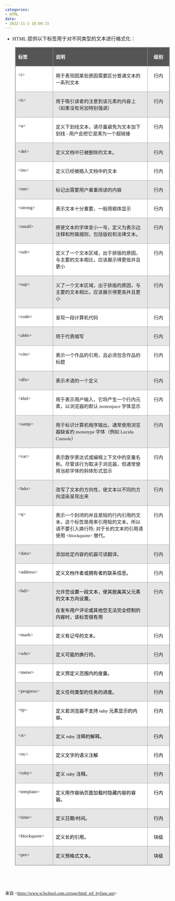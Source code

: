 ```yaml
---
categories:
- HTML
date:
- 2022-11-3 10:00:15
---
```


<ul style="list-style-type:disc">
    <li><span style="font-size:12.0pt"><span style="font-family:&quot;Comic Sans MS&quot;">HTML </span></span><span
            style="font-size:12.0pt"><span
                style="font-family:&quot;Microsoft YaHei UI&quot;">提供以下标签用于对不同类型的文本进行格式化：</span></span></li>
</ul>
<table cellspacing="0" summary=""
    style="border-collapse:collapse; border-color:#a3a3a3; border-style:solid; border-width:1px; margin-left:32px; "
    class=" cke_show_border">
    <tbody>
        <tr>
            <td
                style="background-color:#555555; border-bottom:1px solid #a3a3a3; border-left:1px solid #a3a3a3; border-right:1px solid #a3a3a3; border-top:1px solid #a3a3a3; vertical-align:top; width:1.2562in">
                <p><span style="font-size:11.5pt"><span style="font-family:&quot;Microsoft YaHei UI&quot;"><span
                                style="color:white"><strong>标签</strong></span></span></span></p>
            </td>
            <td
                style="background-color:#555555; border-bottom:1px solid #a3a3a3; border-left:1px solid #a3a3a3; border-right:1px solid #a3a3a3; border-top:1px solid #a3a3a3; vertical-align:top; width:4.6354in">
                <p><span style="font-size:11.5pt"><span style="font-family:&quot;Microsoft YaHei UI&quot;"><span
                                style="color:white"><strong>说明</strong></span></span></span></p>
            </td>
            <td
                style="background-color:#555555; border-bottom:1px solid #a3a3a3; border-left:1px solid #a3a3a3; border-right:1px solid #a3a3a3; border-top:1px solid #a3a3a3; vertical-align:top; width:.875in">
                <p style="text-align:center"><span style="font-size:11.5pt"><span style="font-family:SimSun"><span
                                style="color:white"><strong>级别</strong></span></span></span></p>
            </td>
        </tr>
        <tr>
            <td
                style="background-color:white; border-bottom:1px solid #a3a3a3; border-left:1px solid #a3a3a3; border-right:1px solid #a3a3a3; border-top:1px solid #a3a3a3; vertical-align:top; width:1.2562in">
                <p><span style="font-size:11.5pt"><span
                            style="font-family:&quot;Comic Sans MS&quot;">&lt;i&gt;</span></span></p>
            </td>
            <td
                style="background-color:white; border-bottom:1px solid #a3a3a3; border-left:1px solid #a3a3a3; border-right:1px solid #a3a3a3; border-top:1px solid #a3a3a3; vertical-align:top; width:4.6354in">
                <p><span style="font-size:11.5pt"><span
                            style="font-family:&quot;Microsoft YaHei UI&quot;">用于表现因某些原因需要区分普通文本的一系列文本</span></span>
                </p>
            </td>
            <td
                style="background-color:white; border-bottom:1px solid #a3a3a3; border-left:1px solid #a3a3a3; border-right:1px solid #a3a3a3; border-top:1px solid #a3a3a3; vertical-align:top; width:.875in">
                <p style="text-align:center"><span style="font-size:11.5pt"><span
                            style="font-family:&quot;Microsoft YaHei UI&quot;">行内</span></span></p>
            </td>
        </tr>
        <tr>
            <td
                style="background-color:#e7e6e6; border-bottom:1px solid #a3a3a3; border-left:1px solid #a3a3a3; border-right:1px solid #a3a3a3; border-top:1px solid #a3a3a3; vertical-align:top; width:1.2562in">
                <p><span style="font-size:11.5pt"><span
                            style="font-family:&quot;Comic Sans MS&quot;">&lt;b&gt;</span></span></p>
            </td>
            <td
                style="background-color:#e7e6e6; border-bottom:1px solid #a3a3a3; border-left:1px solid #a3a3a3; border-right:1px solid #a3a3a3; border-top:1px solid #a3a3a3; vertical-align:top; width:4.6354in">
                <p><span style="font-size:11.5pt"><span
                            style="font-family:&quot;Microsoft YaHei UI&quot;">用于吸引读者的注意到该元素的内容上（如果没有另加特别强调）</span></span>
                </p>
            </td>
            <td
                style="background-color:#e7e6e6; border-bottom:1px solid #a3a3a3; border-left:1px solid #a3a3a3; border-right:1px solid #a3a3a3; border-top:1px solid #a3a3a3; vertical-align:top; width:.875in">
                <p style="text-align:center"><span style="font-size:11.5pt"><span
                            style="font-family:&quot;Microsoft YaHei UI&quot;">行内</span></span></p>
            </td>
        </tr>
        <tr>
            <td
                style="background-color:white; border-bottom:1px solid #a3a3a3; border-left:1px solid #a3a3a3; border-right:1px solid #a3a3a3; border-top:1px solid #a3a3a3; vertical-align:top; width:1.2562in">
                <p><span style="font-size:11.5pt"><span
                            style="font-family:&quot;Comic Sans MS&quot;">&lt;u&gt;</span></span></p>
            </td>
            <td
                style="background-color:white; border-bottom:1px solid #a3a3a3; border-left:1px solid #a3a3a3; border-right:1px solid #a3a3a3; border-top:1px solid #a3a3a3; vertical-align:top; width:4.6354in">
                <p><span style="font-size:11.5pt"><span
                            style="font-family:&quot;Microsoft YaHei UI&quot;">定义下划线文本，请尽量避免为文本加下划线</span><span
                            style="font-family:&quot;Comic Sans MS&quot;"> - </span><span
                            style="font-family:&quot;Microsoft YaHei UI&quot;">用户会把它混淆为一个超链接</span></span></p>
            </td>
            <td
                style="background-color:white; border-bottom:1px solid #a3a3a3; border-left:1px solid #a3a3a3; border-right:1px solid #a3a3a3; border-top:1px solid #a3a3a3; vertical-align:top; width:.875in">
                <p style="text-align:center"><span style="font-size:11.5pt"><span
                            style="font-family:&quot;Microsoft YaHei UI&quot;">行内</span></span></p>
            </td>
        </tr>
        <tr>
            <td
                style="background-color:#e7e6e6; border-bottom:1px solid #a3a3a3; border-left:1px solid #a3a3a3; border-right:1px solid #a3a3a3; border-top:1px solid #a3a3a3; vertical-align:top; width:1.2562in">
                <p><span style="font-size:11.5pt"><span
                            style="font-family:&quot;Comic Sans MS&quot;">&lt;del&gt;</span></span></p>
            </td>
            <td
                style="background-color:#e7e6e6; border-bottom:1px solid #a3a3a3; border-left:1px solid #a3a3a3; border-right:1px solid #a3a3a3; border-top:1px solid #a3a3a3; vertical-align:top; width:4.6354in">
                <p><span style="font-size:11.5pt"><span
                            style="font-family:&quot;Microsoft YaHei UI&quot;">定义文档中已被删除的文本。</span></span></p>
            </td>
            <td
                style="background-color:#e7e6e6; border-bottom:1px solid #a3a3a3; border-left:1px solid #a3a3a3; border-right:1px solid #a3a3a3; border-top:1px solid #a3a3a3; vertical-align:top; width:.875in">
                <p style="text-align:center"><span style="font-size:11.5pt"><span
                            style="font-family:&quot;Microsoft YaHei UI&quot;">行内</span></span></p>
            </td>
        </tr>
        <tr>
            <td
                style="background-color:white; border-bottom:1px solid #a3a3a3; border-left:1px solid #a3a3a3; border-right:1px solid #a3a3a3; border-top:1px solid #a3a3a3; vertical-align:top; width:1.2562in">
                <p><span style="font-size:11.5pt"><span
                            style="font-family:&quot;Comic Sans MS&quot;">&lt;ins&gt;</span></span></p>
            </td>
            <td
                style="background-color:white; border-bottom:1px solid #a3a3a3; border-left:1px solid #a3a3a3; border-right:1px solid #a3a3a3; border-top:1px solid #a3a3a3; vertical-align:top; width:4.6354in">
                <p><span style="font-size:11.5pt"><span
                            style="font-family:&quot;Microsoft YaHei UI&quot;">定义已经被插入文档中的文本</span></span></p>
            </td>
            <td
                style="background-color:white; border-bottom:1px solid #a3a3a3; border-left:1px solid #a3a3a3; border-right:1px solid #a3a3a3; border-top:1px solid #a3a3a3; vertical-align:top; width:.875in">
                <p style="text-align:center"><span style="font-size:11.5pt"><span
                            style="font-family:&quot;Microsoft YaHei UI&quot;">行内</span></span></p>
            </td>
        </tr>
        <tr>
            <td
                style="background-color:#e7e6e6; border-bottom:1px solid #a3a3a3; border-left:1px solid #a3a3a3; border-right:1px solid #a3a3a3; border-top:1px solid #a3a3a3; vertical-align:top; width:1.2562in">
                <p><span style="font-size:11.5pt"><span
                            style="font-family:&quot;Comic Sans MS&quot;">&lt;em&gt;</span></span></p>
            </td>
            <td
                style="background-color:#e7e6e6; border-bottom:1px solid #a3a3a3; border-left:1px solid #a3a3a3; border-right:1px solid #a3a3a3; border-top:1px solid #a3a3a3; vertical-align:top; width:4.6354in">
                <p><span style="font-size:11.5pt"><span
                            style="font-family:&quot;Microsoft YaHei UI&quot;">标记出需要用户着重阅读的内容</span></span></p>
            </td>
            <td
                style="background-color:#e7e6e6; border-bottom:1px solid #a3a3a3; border-left:1px solid #a3a3a3; border-right:1px solid #a3a3a3; border-top:1px solid #a3a3a3; vertical-align:top; width:.875in">
                <p style="text-align:center"><span style="font-size:11.5pt"><span
                            style="font-family:&quot;Microsoft YaHei UI&quot;">行内</span></span></p>
            </td>
        </tr>
        <tr>
            <td
                style="background-color:white; border-bottom:1px solid #a3a3a3; border-left:1px solid #a3a3a3; border-right:1px solid #a3a3a3; border-top:1px solid #a3a3a3; vertical-align:top; width:1.2562in">
                <p><span style="font-size:11.5pt"><span
                            style="font-family:&quot;Comic Sans MS&quot;">&lt;strong&gt;</span></span></p>
            </td>
            <td
                style="background-color:white; border-bottom:1px solid #a3a3a3; border-left:1px solid #a3a3a3; border-right:1px solid #a3a3a3; border-top:1px solid #a3a3a3; vertical-align:top; width:4.6354in">
                <p><span style="font-size:11.5pt"><span
                            style="font-family:&quot;Microsoft YaHei UI&quot;">表示文本十分重要，一般用粗体显示</span></span></p>
            </td>
            <td
                style="background-color:white; border-bottom:1px solid #a3a3a3; border-left:1px solid #a3a3a3; border-right:1px solid #a3a3a3; border-top:1px solid #a3a3a3; vertical-align:top; width:.875in">
                <p style="text-align:center"><span style="font-size:11.5pt"><span
                            style="font-family:&quot;Microsoft YaHei UI&quot;">行内</span></span></p>
            </td>
        </tr>
        <tr>
            <td
                style="background-color:#e7e6e6; border-bottom:1px solid #a3a3a3; border-left:1px solid #a3a3a3; border-right:1px solid #a3a3a3; border-top:1px solid #a3a3a3; vertical-align:top; width:1.2562in">
                <p><span style="font-size:11.5pt"><span
                            style="font-family:&quot;Comic Sans MS&quot;">&lt;small&gt;</span></span></p>
            </td>
            <td
                style="background-color:#e7e6e6; border-bottom:1px solid #a3a3a3; border-left:1px solid #a3a3a3; border-right:1px solid #a3a3a3; border-top:1px solid #a3a3a3; vertical-align:top; width:4.6354in">
                <p><span style="font-size:11.5pt"><span
                            style="font-family:&quot;Microsoft YaHei UI&quot;">將使文本的字体变小一号，定义为表示边注释和附属细则，包括版权和法律文本。</span></span>
                </p>
            </td>
            <td
                style="background-color:#e7e6e6; border-bottom:1px solid #a3a3a3; border-left:1px solid #a3a3a3; border-right:1px solid #a3a3a3; border-top:1px solid #a3a3a3; vertical-align:top; width:.875in">
                <p style="text-align:center"><span style="font-size:11.5pt"><span
                            style="font-family:&quot;Microsoft YaHei UI&quot;">行内</span></span></p>
            </td>
        </tr>
        <tr>
            <td
                style="background-color:white; border-bottom:1px solid #a3a3a3; border-left:1px solid #a3a3a3; border-right:1px solid #a3a3a3; border-top:1px solid #a3a3a3; vertical-align:top; width:1.2562in">
                <p><span style="font-size:11.5pt"><span
                            style="font-family:&quot;Comic Sans MS&quot;">&lt;sub&gt;</span></span></p>
            </td>
            <td
                style="background-color:white; border-bottom:1px solid #a3a3a3; border-left:1px solid #a3a3a3; border-right:1px solid #a3a3a3; border-top:1px solid #a3a3a3; vertical-align:top; width:4.6354in">
                <p><span style="font-size:11.5pt"><span
                            style="font-family:&quot;Microsoft YaHei UI&quot;">定义了一个文本区域，出于排版的原因，与主要的文本相比，应该展示得更低并且更小</span></span>
                </p>
            </td>
            <td
                style="background-color:white; border-bottom:1px solid #a3a3a3; border-left:1px solid #a3a3a3; border-right:1px solid #a3a3a3; border-top:1px solid #a3a3a3; vertical-align:top; width:.875in">
                <p style="text-align:center"><span style="font-size:11.5pt"><span
                            style="font-family:&quot;Microsoft YaHei UI&quot;">行内</span></span></p>
            </td>
        </tr>
        <tr>
            <td
                style="background-color:#e7e6e6; border-bottom:1px solid #a3a3a3; border-left:1px solid #a3a3a3; border-right:1px solid #a3a3a3; border-top:1px solid #a3a3a3; vertical-align:top; width:1.2562in">
                <p><span style="font-size:11.5pt"><span
                            style="font-family:&quot;Comic Sans MS&quot;">&lt;sup&gt;</span></span></p>
            </td>
            <td
                style="background-color:#e7e6e6; border-bottom:1px solid #a3a3a3; border-left:1px solid #a3a3a3; border-right:1px solid #a3a3a3; border-top:1px solid #a3a3a3; vertical-align:top; width:4.6354in">
                <p><span style="font-size:11.5pt"><span
                            style="font-family:&quot;Microsoft YaHei UI&quot;">义了一个文本区域，出于排版的原因，与主要的文本相比，应该展示得更高并且更小</span></span>
                </p>
            </td>
            <td
                style="background-color:#e7e6e6; border-bottom:1px solid #a3a3a3; border-left:1px solid #a3a3a3; border-right:1px solid #a3a3a3; border-top:1px solid #a3a3a3; vertical-align:top; width:.875in">
                <p style="text-align:center"><span style="font-size:11.5pt"><span
                            style="font-family:&quot;Microsoft YaHei UI&quot;">行内</span></span></p>
            </td>
        </tr>
        <tr>
            <td
                style="background-color:white; border-bottom:1px solid #a3a3a3; border-left:1px solid #a3a3a3; border-right:1px solid #a3a3a3; border-top:1px solid #a3a3a3; vertical-align:top; width:1.2562in">
                <p><span style="font-size:11.5pt"><span
                            style="font-family:&quot;Comic Sans MS&quot;">&lt;code&gt;</span></span></p>
            </td>
            <td
                style="background-color:white; border-bottom:1px solid #a3a3a3; border-left:1px solid #a3a3a3; border-right:1px solid #a3a3a3; border-top:1px solid #a3a3a3; vertical-align:top; width:4.6354in">
                <p><span style="font-size:11.5pt"><span
                            style="font-family:&quot;Microsoft YaHei UI&quot;">呈现一段计算机代码</span></span></p>
            </td>
            <td
                style="background-color:white; border-bottom:1px solid #a3a3a3; border-left:1px solid #a3a3a3; border-right:1px solid #a3a3a3; border-top:1px solid #a3a3a3; vertical-align:top; width:.875in">
                <p style="text-align:center"><span style="font-size:11.5pt"><span
                            style="font-family:&quot;Microsoft YaHei UI&quot;">行内</span></span></p>
            </td>
        </tr>
        <tr>
            <td
                style="background-color:#e7e6e6; border-bottom:1px solid #a3a3a3; border-left:1px solid #a3a3a3; border-right:1px solid #a3a3a3; border-top:1px solid #a3a3a3; vertical-align:top; width:1.2562in">
                <p><span style="font-size:11.5pt"><span
                            style="font-family:&quot;Comic Sans MS&quot;">&lt;abbr&gt;</span></span></p>
            </td>
            <td
                style="background-color:#e7e6e6; border-bottom:1px solid #a3a3a3; border-left:1px solid #a3a3a3; border-right:1px solid #a3a3a3; border-top:1px solid #a3a3a3; vertical-align:top; width:4.6354in">
                <p><span style="font-size:11.5pt"><span
                            style="font-family:&quot;Microsoft YaHei UI&quot;">用于代表缩写</span></span></p>
            </td>
            <td
                style="background-color:#e7e6e6; border-bottom:1px solid #a3a3a3; border-left:1px solid #a3a3a3; border-right:1px solid #a3a3a3; border-top:1px solid #a3a3a3; vertical-align:top; width:.875in">
                <p style="text-align:center"><span style="font-size:11.5pt"><span
                            style="font-family:&quot;Microsoft YaHei UI&quot;">行内</span></span></p>
            </td>
        </tr>
        <tr>
            <td
                style="background-color:white; border-bottom:1px solid #a3a3a3; border-left:1px solid #a3a3a3; border-right:1px solid #a3a3a3; border-top:1px solid #a3a3a3; vertical-align:top; width:1.2562in">
                <p><span style="font-size:11.5pt"><span
                            style="font-family:&quot;Comic Sans MS&quot;">&lt;cite&gt;</span></span></p>
            </td>
            <td
                style="background-color:white; border-bottom:1px solid #a3a3a3; border-left:1px solid #a3a3a3; border-right:1px solid #a3a3a3; border-top:1px solid #a3a3a3; vertical-align:top; width:4.6354in">
                <p><span style="font-size:11.5pt"><span
                            style="font-family:&quot;Microsoft YaHei UI&quot;">表示一个作品的引用，且必须包含作品的标题</span></span>
                </p>
            </td>
            <td
                style="background-color:white; border-bottom:1px solid #a3a3a3; border-left:1px solid #a3a3a3; border-right:1px solid #a3a3a3; border-top:1px solid #a3a3a3; vertical-align:top; width:.875in">
                <p style="text-align:center"><span style="font-size:11.5pt"><span
                            style="font-family:&quot;Microsoft YaHei UI&quot;">行内</span></span></p>
            </td>
        </tr>
        <tr>
            <td
                style="background-color:#e7e6e6; border-bottom:1px solid #a3a3a3; border-left:1px solid #a3a3a3; border-right:1px solid #a3a3a3; border-top:1px solid #a3a3a3; vertical-align:top; width:1.2562in">
                <p><span style="font-size:11.5pt"><span
                            style="font-family:&quot;Comic Sans MS&quot;">&lt;dfn&gt;</span></span></p>
            </td>
            <td
                style="background-color:#e7e6e6; border-bottom:1px solid #a3a3a3; border-left:1px solid #a3a3a3; border-right:1px solid #a3a3a3; border-top:1px solid #a3a3a3; vertical-align:top; width:4.6354in">
                <p><span style="font-size:11.5pt"><span
                            style="font-family:&quot;Microsoft YaHei UI&quot;">表示术语的一个定义</span></span></p>
            </td>
            <td
                style="background-color:#e7e6e6; border-bottom:1px solid #a3a3a3; border-left:1px solid #a3a3a3; border-right:1px solid #a3a3a3; border-top:1px solid #a3a3a3; vertical-align:top; width:.875in">
                <p style="text-align:center"><span style="font-size:11.5pt"><span
                            style="font-family:&quot;Microsoft YaHei UI&quot;">行内</span></span></p>
            </td>
        </tr>
        <tr>
            <td
                style="background-color:white; border-bottom:1px solid #a3a3a3; border-left:1px solid #a3a3a3; border-right:1px solid #a3a3a3; border-top:1px solid #a3a3a3; vertical-align:top; width:1.2562in">
                <p><span style="font-size:11.5pt"><span
                            style="font-family:&quot;Comic Sans MS&quot;">&lt;kbd&gt;</span></span></p>
            </td>
            <td
                style="background-color:white; border-bottom:1px solid #a3a3a3; border-left:1px solid #a3a3a3; border-right:1px solid #a3a3a3; border-top:1px solid #a3a3a3; vertical-align:top; width:4.6354in">
                <p><span style="font-size:11.5pt"><span
                            style="font-family:&quot;Microsoft YaHei UI&quot;">用于表示用户输入，它将产生一个行内元素，以浏览器的默认</span><span
                            style="font-family:&quot;Comic Sans MS&quot;"> monospace </span><span
                            style="font-family:&quot;Microsoft YaHei UI&quot;">字体显示</span></span></p>
            </td>
            <td
                style="background-color:white; border-bottom:1px solid #a3a3a3; border-left:1px solid #a3a3a3; border-right:1px solid #a3a3a3; border-top:1px solid #a3a3a3; vertical-align:top; width:.875in">
                <p style="text-align:center"><span style="font-size:11.5pt"><span
                            style="font-family:&quot;Microsoft YaHei UI&quot;">行内</span></span></p>
            </td>
        </tr>
        <tr>
            <td
                style="background-color:#e7e6e6; border-bottom:1px solid #a3a3a3; border-left:1px solid #a3a3a3; border-right:1px solid #a3a3a3; border-top:1px solid #a3a3a3; vertical-align:top; width:1.2562in">
                <p><span style="font-size:11.5pt"><span
                            style="font-family:&quot;Comic Sans MS&quot;">&lt;samp&gt;</span></span></p>
            </td>
            <td
                style="background-color:#e7e6e6; border-bottom:1px solid #a3a3a3; border-left:1px solid #a3a3a3; border-right:1px solid #a3a3a3; border-top:1px solid #a3a3a3; vertical-align:top; width:4.6354in">
                <p><span style="font-size:11.5pt"><span
                            style="font-family:&quot;Microsoft YaHei UI&quot;">用于标识计算机程序输出，通常使用浏览器缺省的</span><span
                            style="font-family:&quot;Comic Sans MS&quot;"> monotype </span><span
                            style="font-family:&quot;Microsoft YaHei UI&quot;">字体（例如</span><span
                            style="font-family:&quot;Comic Sans MS&quot;"> Lucida Console</span><span
                            style="font-family:&quot;Microsoft YaHei UI&quot;">）</span></span></p>
            </td>
            <td
                style="background-color:#e7e6e6; border-bottom:1px solid #a3a3a3; border-left:1px solid #a3a3a3; border-right:1px solid #a3a3a3; border-top:1px solid #a3a3a3; vertical-align:top; width:.875in">
                <p style="text-align:center"><span style="font-size:11.5pt"><span
                            style="font-family:&quot;Microsoft YaHei UI&quot;">行内</span></span></p>
            </td>
        </tr>
        <tr>
            <td
                style="background-color:white; border-bottom:1px solid #a3a3a3; border-left:1px solid #a3a3a3; border-right:1px solid #a3a3a3; border-top:1px solid #a3a3a3; vertical-align:top; width:1.2562in">
                <p><span style="font-size:11.5pt"><span
                            style="font-family:&quot;Comic Sans MS&quot;">&lt;var&gt;</span></span></p>
            </td>
            <td
                style="background-color:white; border-bottom:1px solid #a3a3a3; border-left:1px solid #a3a3a3; border-right:1px solid #a3a3a3; border-top:1px solid #a3a3a3; vertical-align:top; width:4.6354in">
                <p><span style="font-size:11.5pt"><span
                            style="font-family:&quot;Microsoft YaHei UI&quot;">表示数学表达式或编程上下文中的变量名称。尽管该行为取决于浏览器，但通常使用当前字体的斜体形式显示</span></span>
                </p>
            </td>
            <td
                style="background-color:white; border-bottom:1px solid #a3a3a3; border-left:1px solid #a3a3a3; border-right:1px solid #a3a3a3; border-top:1px solid #a3a3a3; vertical-align:top; width:.875in">
                <p style="text-align:center"><span style="font-size:11.5pt"><span
                            style="font-family:&quot;Microsoft YaHei UI&quot;">行内</span></span></p>
            </td>
        </tr>
        <tr>
            <td
                style="background-color:#e7e6e6; border-bottom:1px solid #a3a3a3; border-left:1px solid #a3a3a3; border-right:1px solid #a3a3a3; border-top:1px solid #a3a3a3; vertical-align:top; width:1.2562in">
                <p><span style="font-size:11.5pt"><span
                            style="font-family:&quot;Comic Sans MS&quot;">&lt;bdo&gt;</span></span></p>
            </td>
            <td
                style="background-color:#e7e6e6; border-bottom:1px solid #a3a3a3; border-left:1px solid #a3a3a3; border-right:1px solid #a3a3a3; border-top:1px solid #a3a3a3; vertical-align:top; width:4.6354in">
                <p><span style="font-size:11.5pt"><span
                            style="font-family:&quot;Microsoft YaHei UI&quot;">改写了文本的方向性，使文本以不同的方向渲染呈现出来</span></span>
                </p>
            </td>
            <td
                style="background-color:#e7e6e6; border-bottom:1px solid #a3a3a3; border-left:1px solid #a3a3a3; border-right:1px solid #a3a3a3; border-top:1px solid #a3a3a3; vertical-align:top; width:.875in">
                <p style="text-align:center"><span style="font-size:11.5pt"><span
                            style="font-family:&quot;Microsoft YaHei UI&quot;">行内</span></span></p>
            </td>
        </tr>
        <tr>
            <td
                style="background-color:white; border-bottom:1px solid #a3a3a3; border-left:1px solid #a3a3a3; border-right:1px solid #a3a3a3; border-top:1px solid #a3a3a3; vertical-align:top; width:1.2562in">
                <p><span style="font-size:11.5pt"><span
                            style="font-family:&quot;Comic Sans MS&quot;">&lt;q&gt;</span></span></p>
            </td>
            <td
                style="background-color:white; border-bottom:1px solid #a3a3a3; border-left:1px solid #a3a3a3; border-right:1px solid #a3a3a3; border-top:1px solid #a3a3a3; vertical-align:top; width:4.6354in">
                <p><span style="font-size:11.5pt"><span
                            style="font-family:&quot;Microsoft YaHei UI&quot;">表示一个封闭的并且是短的行内引用的文本，这个标签是用来引用短的文本，所以请不要引入换行符</span><span
                            style="font-family:&quot;Comic Sans MS&quot;">; </span><span
                            style="font-family:&quot;Microsoft YaHei UI&quot;">对于长的文本的引用请使用</span><span
                            style="font-family:&quot;Comic Sans MS&quot;"> &lt;blockquote&gt; </span><span
                            style="font-family:&quot;Microsoft YaHei UI&quot;">替代。</span></span></p>
            </td>
            <td
                style="background-color:white; border-bottom:1px solid #a3a3a3; border-left:1px solid #a3a3a3; border-right:1px solid #a3a3a3; border-top:1px solid #a3a3a3; vertical-align:top; width:.875in">
                <p style="text-align:center"><span style="font-size:11.5pt"><span
                            style="font-family:&quot;Microsoft YaHei UI&quot;">行内</span></span></p>
            </td>
        </tr>
        <tr>
            <td
                style="background-color:#e7e6e6; border-bottom:1px solid #a3a3a3; border-left:1px solid #a3a3a3; border-right:1px solid #a3a3a3; border-top:1px solid #a3a3a3; vertical-align:top; width:1.2562in">
                <p><span style="font-size:11.5pt"><span
                            style="font-family:&quot;Comic Sans MS&quot;">&lt;data&gt;</span></span></p>
            </td>
            <td
                style="background-color:#e7e6e6; border-bottom:1px solid #a3a3a3; border-left:1px solid #a3a3a3; border-right:1px solid #a3a3a3; border-top:1px solid #a3a3a3; vertical-align:top; width:4.6354in">
                <p><span style="font-size:11.5pt"><span
                            style="font-family:&quot;Microsoft YaHei UI&quot;">添加给定内容的机器可读翻译。</span></span></p>
            </td>
            <td
                style="background-color:#e7e6e6; border-bottom:1px solid #a3a3a3; border-left:1px solid #a3a3a3; border-right:1px solid #a3a3a3; border-top:1px solid #a3a3a3; vertical-align:top; width:.875in">
                <p style="text-align:center"><span style="font-size:11.5pt"><span
                            style="font-family:&quot;Microsoft YaHei UI&quot;">行内</span></span></p>
            </td>
        </tr>
        <tr>
            <td
                style="background-color:white; border-bottom:1px solid #a3a3a3; border-left:1px solid #a3a3a3; border-right:1px solid #a3a3a3; border-top:1px solid #a3a3a3; vertical-align:top; width:1.2562in">
                <p><span style="font-size:11.5pt"><span
                            style="font-family:&quot;Comic Sans MS&quot;">&lt;address&gt;</span></span></p>
            </td>
            <td
                style="background-color:white; border-bottom:1px solid #a3a3a3; border-left:1px solid #a3a3a3; border-right:1px solid #a3a3a3; border-top:1px solid #a3a3a3; vertical-align:top; width:4.6354in">
                <p><span style="font-size:11.5pt"><span style="font-family:&quot;Microsoft YaHei UI&quot;"><span
                                style="color:black">定义文档作者或拥有者的联系信息。</span></span></span></p>
            </td>
            <td
                style="background-color:white; border-bottom:1px solid #a3a3a3; border-left:1px solid #a3a3a3; border-right:1px solid #a3a3a3; border-top:1px solid #a3a3a3; vertical-align:top; width:.875in">
                <p style="text-align:center"><span style="font-size:11.5pt"><span
                            style="font-family:&quot;Microsoft YaHei UI&quot;">行内</span></span></p>
            </td>
        </tr>
        <tr>
            <td
                style="background-color:#e7e6e6; border-bottom:1px solid #a3a3a3; border-left:1px solid #a3a3a3; border-right:1px solid #a3a3a3; border-top:1px solid #a3a3a3; vertical-align:top; width:1.2562in">
                <p><span style="font-size:11.5pt"><span
                            style="font-family:&quot;Comic Sans MS&quot;">&lt;bdi&gt;</span></span></p>
            </td>
            <td
                style="background-color:#e7e6e6; border-bottom:1px solid #a3a3a3; border-left:1px solid #a3a3a3; border-right:1px solid #a3a3a3; border-top:1px solid #a3a3a3; vertical-align:top; width:4.6354in">
                <p><span style="font-size:11.5pt"><span style="font-family:&quot;Microsoft YaHei UI&quot;"><span
                                style="color:black">允许您设置一段文本，使其脱离其父元素的文本方向设置。</span></span></span></p>
                <p><span style="font-size:11.5pt"><span style="font-family:&quot;Microsoft YaHei UI&quot;"><span
                                style="color:black">在发布用户评论或其他您无法完全控制的内容时，该标签很有用</span></span></span></p>
            </td>
            <td
                style="background-color:#e7e6e6; border-bottom:1px solid #a3a3a3; border-left:1px solid #a3a3a3; border-right:1px solid #a3a3a3; border-top:1px solid #a3a3a3; vertical-align:top; width:.875in">
                <p style="text-align:center"><span style="font-size:11.5pt"><span
                            style="font-family:&quot;Microsoft YaHei UI&quot;">行内</span></span></p>
            </td>
        </tr>
        <tr>
            <td
                style="background-color:white; border-bottom:1px solid #a3a3a3; border-left:1px solid #a3a3a3; border-right:1px solid #a3a3a3; border-top:1px solid #a3a3a3; vertical-align:top; width:1.2562in">
                <p><span style="font-size:11.5pt"><span
                            style="font-family:&quot;Comic Sans MS&quot;">&lt;mark&gt;</span></span></p>
            </td>
            <td
                style="background-color:white; border-bottom:1px solid #a3a3a3; border-left:1px solid #a3a3a3; border-right:1px solid #a3a3a3; border-top:1px solid #a3a3a3; vertical-align:top; width:4.6354in">
                <p><span style="font-size:11.5pt"><span style="font-family:&quot;Microsoft YaHei UI&quot;"><span
                                style="color:black">定义有记号的文本。</span></span></span></p>
            </td>
            <td
                style="background-color:white; border-bottom:1px solid #a3a3a3; border-left:1px solid #a3a3a3; border-right:1px solid #a3a3a3; border-top:1px solid #a3a3a3; vertical-align:top; width:.875in">
                <p style="text-align:center"><span style="font-size:11.5pt"><span
                            style="font-family:&quot;Microsoft YaHei UI&quot;">行内</span></span></p>
            </td>
        </tr>
        <tr>
            <td
                style="background-color:#e7e6e6; border-bottom:1px solid #a3a3a3; border-left:1px solid #a3a3a3; border-right:1px solid #a3a3a3; border-top:1px solid #a3a3a3; vertical-align:top; width:1.2562in">
                <p><span style="font-size:11.5pt"><span
                            style="font-family:&quot;Comic Sans MS&quot;">&lt;wbr&gt;</span></span></p>
            </td>
            <td
                style="background-color:#e7e6e6; border-bottom:1px solid #a3a3a3; border-left:1px solid #a3a3a3; border-right:1px solid #a3a3a3; border-top:1px solid #a3a3a3; vertical-align:top; width:4.6354in">
                <p><span style="font-size:11.5pt"><span style="font-family:&quot;Microsoft YaHei UI&quot;"><span
                                style="color:black">定义可能的换行符。</span></span></span></p>
            </td>
            <td
                style="background-color:#e7e6e6; border-bottom:1px solid #a3a3a3; border-left:1px solid #a3a3a3; border-right:1px solid #a3a3a3; border-top:1px solid #a3a3a3; vertical-align:top; width:.875in">
                <p style="text-align:center"><span style="font-size:11.5pt"><span
                            style="font-family:&quot;Microsoft YaHei UI&quot;">行内</span></span></p>
            </td>
        </tr>
        <tr>
            <td
                style="background-color:white; border-bottom:1px solid #a3a3a3; border-left:1px solid #a3a3a3; border-right:1px solid #a3a3a3; border-top:1px solid #a3a3a3; vertical-align:top; width:1.2562in">
                <p><span style="font-size:11.5pt"><span
                            style="font-family:&quot;Comic Sans MS&quot;">&lt;meter&gt;</span></span></p>
            </td>
            <td
                style="background-color:white; border-bottom:1px solid #a3a3a3; border-left:1px solid #a3a3a3; border-right:1px solid #a3a3a3; border-top:1px solid #a3a3a3; vertical-align:top; width:4.6354in">
                <p><span style="font-size:11.5pt"><span style="font-family:&quot;Microsoft YaHei UI&quot;"><span
                                style="color:black">定义预定义范围内的度量。</span></span></span></p>
            </td>
            <td
                style="background-color:white; border-bottom:1px solid #a3a3a3; border-left:1px solid #a3a3a3; border-right:1px solid #a3a3a3; border-top:1px solid #a3a3a3; vertical-align:top; width:.875in">
                <p style="text-align:center"><span style="font-size:11.5pt"><span
                            style="font-family:&quot;Microsoft YaHei UI&quot;"><span
                                style="color:black">行内</span></span></span></p>
            </td>
        </tr>
        <tr>
            <td
                style="background-color:#e7e6e6; border-bottom:1px solid #a3a3a3; border-left:1px solid #a3a3a3; border-right:1px solid #a3a3a3; border-top:1px solid #a3a3a3; vertical-align:top; width:1.2562in">
                <p><span style="font-size:11.5pt"><span
                            style="font-family:&quot;Comic Sans MS&quot;">&lt;progress&gt;</span></span></p>
            </td>
            <td
                style="background-color:#e7e6e6; border-bottom:1px solid #a3a3a3; border-left:1px solid #a3a3a3; border-right:1px solid #a3a3a3; border-top:1px solid #a3a3a3; vertical-align:top; width:4.6354in">
                <p><span style="font-size:11.5pt"><span style="font-family:&quot;Microsoft YaHei UI&quot;"><span
                                style="color:black">定义任何类型的任务的进度。</span></span></span></p>
            </td>
            <td
                style="background-color:#e7e6e6; border-bottom:1px solid #a3a3a3; border-left:1px solid #a3a3a3; border-right:1px solid #a3a3a3; border-top:1px solid #a3a3a3; vertical-align:top; width:.875in">
                <p style="text-align:center"><span style="font-size:11.5pt"><span
                            style="font-family:&quot;Microsoft YaHei UI&quot;"><span
                                style="color:black">行内</span></span></span></p>
            </td>
        </tr>
        <tr>
            <td
                style="background-color:white; border-bottom:1px solid #a3a3a3; border-left:1px solid #a3a3a3; border-right:1px solid #a3a3a3; border-top:1px solid #a3a3a3; vertical-align:top; width:1.2562in">
                <p><span style="font-size:11.5pt"><span
                            style="font-family:&quot;Comic Sans MS&quot;">&lt;rp&gt;</span></span></p>
            </td>
            <td
                style="background-color:white; border-bottom:1px solid #a3a3a3; border-left:1px solid #a3a3a3; border-right:1px solid #a3a3a3; border-top:1px solid #a3a3a3; vertical-align:top; width:4.6354in">
                <p><span style="font-size:11.5pt"><span style="color:black"><span
                                style="font-family:&quot;Microsoft YaHei UI&quot;">定义若浏览器不支持</span><span
                                style="font-family:&quot;Comic Sans MS&quot;"> ruby </span><span
                                style="font-family:&quot;Microsoft YaHei UI&quot;">元素显示的内容。</span></span></span></p>
            </td>
            <td
                style="background-color:white; border-bottom:1px solid #a3a3a3; border-left:1px solid #a3a3a3; border-right:1px solid #a3a3a3; border-top:1px solid #a3a3a3; vertical-align:top; width:.875in">
                <p style="text-align:center"><span style="font-size:11.5pt"><span
                            style="font-family:&quot;Microsoft YaHei UI&quot;"><span
                                style="color:black">行内</span></span></span></p>
            </td>
        </tr>
        <tr>
            <td
                style="background-color:#e7e6e6; border-bottom:1px solid #a3a3a3; border-left:1px solid #a3a3a3; border-right:1px solid #a3a3a3; border-top:1px solid #a3a3a3; vertical-align:top; width:1.2562in">
                <p><span style="font-size:11.5pt"><span
                            style="font-family:&quot;Comic Sans MS&quot;">&lt;rt&gt;</span></span></p>
            </td>
            <td
                style="background-color:#e7e6e6; border-bottom:1px solid #a3a3a3; border-left:1px solid #a3a3a3; border-right:1px solid #a3a3a3; border-top:1px solid #a3a3a3; vertical-align:top; width:4.6354in">
                <p><span style="font-size:11.5pt"><span style="color:black"><span
                                style="font-family:&quot;Microsoft YaHei UI&quot;">定义</span><span
                                style="font-family:&quot;Comic Sans MS&quot;"> ruby </span><span
                                style="font-family:&quot;Microsoft YaHei UI&quot;">注释的解释。</span></span></span></p>
            </td>
            <td
                style="background-color:#e7e6e6; border-bottom:1px solid #a3a3a3; border-left:1px solid #a3a3a3; border-right:1px solid #a3a3a3; border-top:1px solid #a3a3a3; vertical-align:top; width:.875in">
                <p style="text-align:center"><span style="font-size:11.5pt"><span
                            style="font-family:&quot;Microsoft YaHei UI&quot;"><span
                                style="color:black">行内</span></span></span></p>
            </td>
        </tr>
        <tr>
            <td
                style="background-color:white; border-bottom:1px solid #a3a3a3; border-left:1px solid #a3a3a3; border-right:1px solid #a3a3a3; border-top:1px solid #a3a3a3; vertical-align:top; width:1.2562in">
                <p><span style="font-size:11.5pt"><span
                            style="font-family:&quot;Comic Sans MS&quot;">&lt;rtc&gt;</span></span></p>
            </td>
            <td
                style="background-color:white; border-bottom:1px solid #a3a3a3; border-left:1px solid #a3a3a3; border-right:1px solid #a3a3a3; border-top:1px solid #a3a3a3; vertical-align:top; width:4.6354in">
                <p><span style="font-size:11.5pt"><span style="font-family:&quot;Microsoft YaHei UI&quot;"><span
                                style="color:black">定义文字的语义注解</span></span></span></p>
            </td>
            <td
                style="background-color:white; border-bottom:1px solid #a3a3a3; border-left:1px solid #a3a3a3; border-right:1px solid #a3a3a3; border-top:1px solid #a3a3a3; vertical-align:top; width:.875in">
                <p style="text-align:center"><span style="font-size:11.5pt"><span
                            style="font-family:&quot;Microsoft YaHei UI&quot;"><span
                                style="color:black">行内</span></span></span></p>
            </td>
        </tr>
        <tr>
            <td
                style="background-color:#e7e6e6; border-bottom:1px solid #a3a3a3; border-left:1px solid #a3a3a3; border-right:1px solid #a3a3a3; border-top:1px solid #a3a3a3; vertical-align:top; width:1.2562in">
                <p><span style="font-size:11.5pt"><span
                            style="font-family:&quot;Comic Sans MS&quot;">&lt;ruby&gt;</span></span></p>
            </td>
            <td
                style="background-color:#e7e6e6; border-bottom:1px solid #a3a3a3; border-left:1px solid #a3a3a3; border-right:1px solid #a3a3a3; border-top:1px solid #a3a3a3; vertical-align:top; width:4.6354in">
                <p><span style="font-size:11.5pt"><span style="color:black"><span
                                style="font-family:&quot;Microsoft YaHei UI&quot;">定义</span><span
                                style="font-family:&quot;Comic Sans MS&quot;"> ruby </span><span
                                style="font-family:&quot;Microsoft YaHei UI&quot;">注释。</span></span></span></p>
            </td>
            <td
                style="background-color:#e7e6e6; border-bottom:1px solid #a3a3a3; border-left:1px solid #a3a3a3; border-right:1px solid #a3a3a3; border-top:1px solid #a3a3a3; vertical-align:top; width:.875in">
                <p style="text-align:center"><span style="font-size:11.5pt"><span
                            style="font-family:&quot;Microsoft YaHei UI&quot;"><span
                                style="color:black">行内</span></span></span></p>
            </td>
        </tr>
        <tr>
            <td
                style="background-color:white; border-bottom:1px solid #a3a3a3; border-left:1px solid #a3a3a3; border-right:1px solid #a3a3a3; border-top:1px solid #a3a3a3; vertical-align:top; width:1.2562in">
                <p><span style="font-size:11.5pt"><span
                            style="font-family:&quot;Comic Sans MS&quot;">&lt;template&gt;</span></span></p>
            </td>
            <td
                style="background-color:white; border-bottom:1px solid #a3a3a3; border-left:1px solid #a3a3a3; border-right:1px solid #a3a3a3; border-top:1px solid #a3a3a3; vertical-align:top; width:4.6354in">
                <p><span style="font-size:11.5pt"><span style="font-family:&quot;Microsoft YaHei UI&quot;"><span
                                style="color:black">定义用作容纳页面加载时隐藏内容的容器。</span></span></span></p>
            </td>
            <td
                style="background-color:white; border-bottom:1px solid #a3a3a3; border-left:1px solid #a3a3a3; border-right:1px solid #a3a3a3; border-top:1px solid #a3a3a3; vertical-align:top; width:.875in">
                <p style="text-align:center"><span style="font-size:11.5pt"><span
                            style="font-family:&quot;Microsoft YaHei UI&quot;"><span
                                style="color:black">行内</span></span></span></p>
            </td>
        </tr>
        <tr>
            <td
                style="background-color:#e7e6e6; border-bottom:1px solid #a3a3a3; border-left:1px solid #a3a3a3; border-right:1px solid #a3a3a3; border-top:1px solid #a3a3a3; vertical-align:top; width:1.2562in">
                <p><span style="font-size:11.5pt"><span
                            style="font-family:&quot;Comic Sans MS&quot;">&lt;time&gt;</span></span></p>
            </td>
            <td
                style="background-color:#e7e6e6; border-bottom:1px solid #a3a3a3; border-left:1px solid #a3a3a3; border-right:1px solid #a3a3a3; border-top:1px solid #a3a3a3; vertical-align:top; width:4.6354in">
                <p><span style="font-size:11.5pt"><span style="color:black"><span
                                style="font-family:&quot;Microsoft YaHei UI&quot;">定义日期</span><span
                                style="font-family:&quot;Comic Sans MS&quot;">/</span><span
                                style="font-family:&quot;Microsoft YaHei UI&quot;">时间。</span></span></span></p>
            </td>
            <td
                style="background-color:#e7e6e6; border-bottom:1px solid #a3a3a3; border-left:1px solid #a3a3a3; border-right:1px solid #a3a3a3; border-top:1px solid #a3a3a3; vertical-align:top; width:.875in">
                <p style="text-align:center"><span style="font-size:11.5pt"><span
                            style="font-family:&quot;Microsoft YaHei UI&quot;"><span
                                style="color:black">行内</span></span></span></p>
            </td>
        </tr>
        <tr>
            <td
                style="background-color:white; border-bottom:1px solid #a3a3a3; border-left:1px solid #a3a3a3; border-right:1px solid #a3a3a3; border-top:1px solid #a3a3a3; vertical-align:top; width:1.2562in">
                <p><span style="font-size:11.5pt"><span
                            style="font-family:&quot;Comic Sans MS&quot;">&lt;blockquote&gt;</span></span></p>
            </td>
            <td
                style="background-color:white; border-bottom:1px solid #a3a3a3; border-left:1px solid #a3a3a3; border-right:1px solid #a3a3a3; border-top:1px solid #a3a3a3; vertical-align:top; width:4.6354in">
                <p><span style="font-size:11.5pt"><span style="font-family:&quot;Microsoft YaHei UI&quot;"><span
                                style="color:black">定义长的引用。</span></span></span></p>
            </td>
            <td
                style="background-color:white; border-bottom:1px solid #a3a3a3; border-left:1px solid #a3a3a3; border-right:1px solid #a3a3a3; border-top:1px solid #a3a3a3; vertical-align:top; width:.875in">
                <p style="text-align:center"><span style="font-size:11.5pt"><span
                            style="font-family:&quot;Microsoft YaHei UI&quot;"><span
                                style="color:black">块级</span></span></span></p>
            </td>
        </tr>
        <tr>
            <td
                style="background-color:#e7e6e6; border-bottom:1px solid #a3a3a3; border-left:1px solid #a3a3a3; border-right:1px solid #a3a3a3; border-top:1px solid #a3a3a3; vertical-align:top; width:1.2562in">
                <p><span style="font-size:11.5pt"><span
                            style="font-family:&quot;Comic Sans MS&quot;">&lt;pre&gt;</span></span></p>
            </td>
            <td
                style="background-color:#e7e6e6; border-bottom:1px solid #a3a3a3; border-left:1px solid #a3a3a3; border-right:1px solid #a3a3a3; border-top:1px solid #a3a3a3; vertical-align:top; width:4.6354in">
                <p><span style="font-size:11.5pt"><span style="font-family:&quot;Microsoft YaHei UI&quot;"><span
                                style="color:black">定义预格式文本。</span></span></span></p>
            </td>
            <td
                style="background-color:#e7e6e6; border-bottom:1px solid #a3a3a3; border-left:1px solid #a3a3a3; border-right:1px solid #a3a3a3; border-top:1px solid #a3a3a3; vertical-align:top; width:.875in">
                <p style="text-align:center"><span style="font-size:11.5pt"><span
                            style="font-family:&quot;Microsoft YaHei UI&quot;"><span
                                style="color:black">块级</span></span></span></p>
            </td>
        </tr>
    </tbody>
</table>
<p><span style="font-size:12.0pt"><span style="font-family:&quot;Microsoft YaHei&quot;">&nbsp;</span></span></p>
<p><br></p>
<p><span style="font-family:&quot;Microsoft YaHei UI&quot;">来自</span><span
        style="font-family:&quot;Comic Sans MS&quot;"> &lt;</span><a
        data-cke-saved-href="https://www.w3school.com.cn/tags/html_ref_byfunc.asp"
        href="https://www.w3school.com.cn/tags/html_ref_byfunc.asp"><span
            style="font-family:&quot;Comic Sans MS&quot;">https://www.w3school.com.cn/tags/html_ref_byfunc.asp</span></a><span
        style="font-family:&quot;Comic Sans MS&quot;">&gt; </span></p>